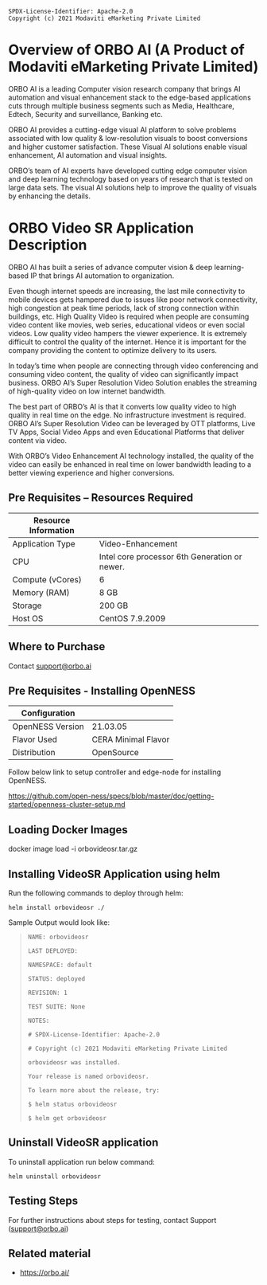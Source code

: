 ```text
SPDX-License-Identifier: Apache-2.0
Copyright (c) 2021 Modaviti eMarketing Private Limited
```

# Overview of ORBO AI (A Product of Modaviti eMarketing Private Limited)
ORBO AI is a leading Computer vision research company that brings AI automation and visual enhancement stack to the edge-based applications cuts through multiple business segments such as Media, Healthcare, Edtech, Security and surveillance, Banking etc. 

ORBO AI provides a cutting-edge visual AI platform to solve problems associated with low quality & low-resolution visuals to boost conversions and higher customer satisfaction. These Visual AI solutions enable visual enhancement, AI automation and visual insights.

ORBO’s team of AI experts have developed cutting edge computer vision and deep learning technology based on years of research that
is tested on large data sets. The visual AI solutions help to improve the quality of visuals by enhancing the details.

# **ORBO Video SR Application Description**
ORBO AI has built a series of advance computer vision & deep learning-based IP that brings AI automation to organization.

Even though internet speeds are increasing, the last mile connectivity to mobile devices gets hampered due to issues like poor network connectivity, high congestion at peak time periods, lack of strong connection within buildings, etc. High Quality Video is required when people are consuming video content like movies, web series, educational videos or even social videos. Low quality video hampers the viewer experience. It is extremely difficult to control the quality of the internet. Hence it is important for the company providing the content to optimize delivery to its users.

In today’s time when people are connecting through video conferencing and consuming video content, the quality of video can significantly impact business. ORBO AI’s Super Resolution Video Solution enables the streaming of high-quality video on low internet bandwidth. 

The best part of ORBO’s AI is that it converts low quality video to high quality in real time on the edge. No infrastructure investment is
required. ORBO AI’s Super Resolution Video can be leveraged by OTT platforms, Live TV Apps, Social Video Apps and even Educational
Platforms that deliver content via video.

With ORBO’s Video Enhancement AI technology installed, the quality of the video can easily be enhanced in real time on lower
bandwidth leading to a better viewing experience and higher conversions.



## **Pre Requisites – Resources Required**

| **Resource Information**           |                                              |
|------------------------------------|----------------------------------------------|
| Application Type                   | Video-Enhancement	                        |
| CPU                                | Intel core processor 6th Generation or newer.|   
| Compute  (vCores)                  | 6                                            |  
| Memory (RAM)                       | 8 GB                                         |  
| Storage 				             | 200  GB                                      |  
| Host OS                            | CentOS 7.9.2009                              | 
  


## **Where to Purchase**
Contact support@orbo.ai


## Pre Requisites - Installing OpenNESS

|**Configuration**                   |                          |
|  ----------------------------------|--------------------------|
| OpenNESS Version                   | 21.03.05		            |
| Flavor Used 					     | CERA Minimal Flavor	    |
| Distribution						 | OpenSource    	        |


Follow below link to setup controller and edge-node for installing OpenNESS.

https://github.com/open-ness/specs/blob/master/doc/getting-started/openness-cluster-setup.md


## Loading Docker Images
docker image load -i orbovideosr.tar.gz

## Installing VideoSR Application using helm

Run the following commands to deploy  through helm:

`helm install orbovideosr ./`

 Sample Output would look like:

> `NAME: orbovideosr`
>
> `LAST DEPLOYED:`
>
> `NAMESPACE: default`
>
> `STATUS: deployed`
>
> `REVISION: 1`
>
> `TEST SUITE: None`
>
> `NOTES:`
>
> `# SPDX-License-Identifier: Apache-2.0`
> 
> `# Copyright (c) 2021 Modaviti eMarketing Private Limited`
> 
> `orbovideosr was installed.`
> 
> `Your release is named orbovideosr.`
> 
> `To learn more about the release, try:`
> 
> `$ helm status orbovideosr`
> 
> `$ helm get orbovideosr`


## Uninstall VideoSR application
To uninstall application run below command:
    
`helm uninstall orbovideosr`

## Testing Steps
For further instructions about steps for testing, contact Support (support@orbo.ai)

## **Related material**
* https://orbo.ai/

